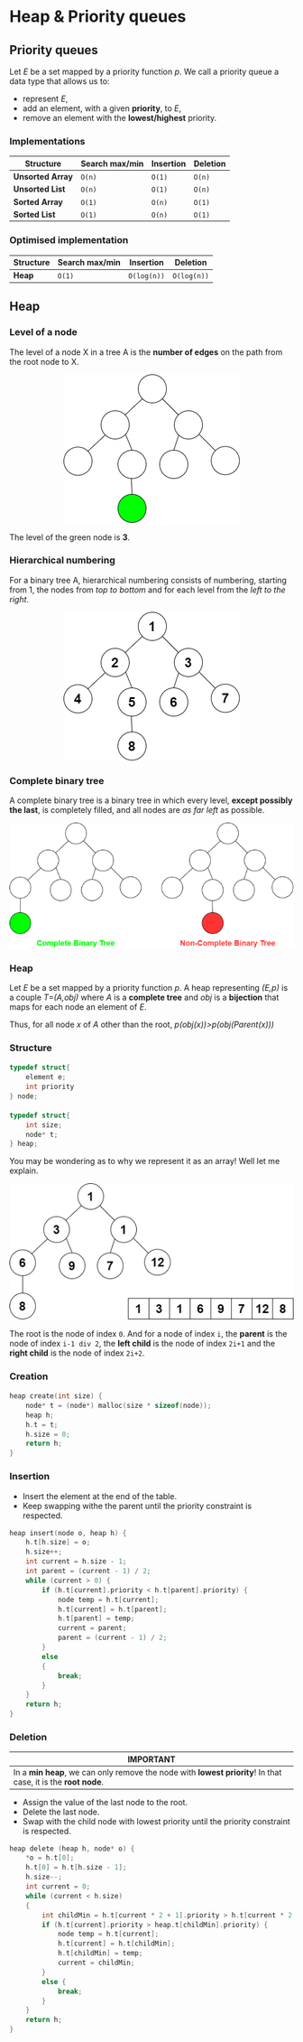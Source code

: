 # Heap & Priority queues

## Priority queues

Let *E* be a set mapped by a priority function *p*. We call a priority queue a data type that allows us to:
* represent *E*,
* add an element, with a given __priority__, to *E*,
* remove an element with the __lowest/highest__ priority.

### Implementations

| Structure          | Search max/min | Insertion | Deletion |
| ------------------ | -------------- | --------- | -------- |
| __Unsorted Array__ | ``O(n)``       | ``O(1)``  | ``O(n)`` |
| __Unsorted List__  | ``O(n)``       | ``O(1)``  | ``O(n)`` |
| __Sorted Array__   | ``O(1)``       | ``O(n)``  | ``O(1)`` |
| __Sorted List__    | ``O(1)``       | ``O(n)``  | ``O(1)`` |

### Optimised implementation

| Structure | Search max/min | Insertion     | Deletion      |
| --------- | -------------- | ------------- | ------------- |
| __Heap__  | ``O(1)``       | ``O(log(n))`` | ``O(log(n))`` |

## Heap

### Level of a node

The level of a node X in a tree A is the __number of edges__ on the path from the root node to X.

<p align="center">
  <img src="assets/node_level.png" alt="level node" />
</p>

The level of the green node is __3__.

### Hierarchical numbering

For a binary tree A, hierarchical numbering consists of numbering, starting from 1, the nodes from *top to bottom* and for each level from the *left to the right*.

<p align="center">
  <img src="assets/hier_numbering.png" alt="hier numbering" />
</p>

### Complete binary tree

A complete binary tree is a binary tree in which every level, __except possibly the last__, is completely filled, and all nodes are *as far left* as possible.

<p align="center">
  <img src="assets/complete_tree.png" alt="complete" />
</p>

### Heap

Let *E* be a set mapped by a priority function *p*. A heap representing *(E,p)* is a couple *T=(A,obj)* where *A* is a __complete tree__ and *obj*  is a **bijection** that maps for each node an element of *E*.
<br>

Thus, for all node *x* of *A* other than the root, *p(obj(x))>p(obj(Parent(x)))*

### Structure
``` c
typedef struct{
    element e;
    int priority
} node;

typedef struct{
    int size;
    node* t;
} heap;
```
You may be wondering as to why we represent it as an array! Well let me explain.

<p align="center">
  <img src="./assets/array.png" alt="array" />
</p>

The root is the node of index ``0``. And for a node of index ``i``, the **parent** is the node of index ``i-1 div 2``, the **left child** is the node of index ``2i+1`` and the **right child** is the node of index ``2i+2``.

### Creation

``` c
heap create(int size) {
	node* t = (node*) malloc(size * sizeof(node));
	heap h;
	h.t = t;
	h.size = 0;
	return h;
}
```

### Insertion

* Insert the element at the end of the table.
* Keep swapping withe the parent until the priority constraint is respected.
  
``` c
heap insert(node o, heap h) {
	h.t[h.size] = o;
	h.size++;
	int current = h.size - 1;
	int parent = (current - 1) / 2;
	while (current > 0) {
		if (h.t[current].priority < h.t[parent].priority) {
			node temp = h.t[current];
			h.t[current] = h.t[parent];
			h.t[parent] = temp;
			current = parent;
			parent = (current - 1) / 2;
		}
		else
		{
			break;
		}
	}
	return h;
}
```

### Deletion

| IMPORTANT                                                                                                       |
| --------------------------------------------------------------------------------------------------------------- |
| In a __min heap__, we can only remove the node with __lowest priority__! In that case, it is the __root node__. |

* Assign the value of the last node to the root.
* Delete the last node.
* Swap with the child node with lowest priority until the priority constraint is respected.
  
``` c
heap delete (heap h, node* o) {
	*o = h.t[0];
	h.t[0] = h.t[h.size - 1];
	h.size--;
	int current = 0;
	while (current < h.size)
	{
		int childMin = h.t[current * 2 + 1].priority > h.t[current * 2 + 2].priority ? current * 2 + 2 : current * 2 + 1;
		if (h.t[current].priority > heap.t[childMin].priority) {
			node temp = h.t[current];
			h.t[current] = h.t[childMin];
			h.t[childMin] = temp;
			current = childMin;
		}
		else {
			break;
		}
	}
	return h;
}
```

